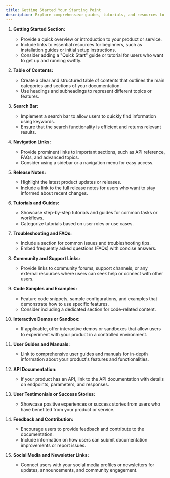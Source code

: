 ```yaml
---
title: Getting Started Your Starting Point
description: Explore comprehensive guides, tutorials, and resources to navigate seamlessly through our product features. From getting started to advanced topics, find everything you need in one central hub. Whether you're a beginner or an experienced user, unlock the full potential of our product with easy-to-follow documentation, troubleshooting tips, and community support. Stay up-to-date with the latest releases and connect with a vibrant community of users. Welcome to your go-to resource for mastering ReputeBee.
---
```



1. **Getting Started Section:**
   - Provide a quick overview or introduction to your product or service.
   - Include links to essential resources for beginners, such as installation guides or initial setup instructions.
   - Consider adding a "Quick Start" guide or tutorial for users who want to get up and running swiftly.

2. **Table of Contents:**
   - Create a clear and structured table of contents that outlines the main categories and sections of your documentation.
   - Use headings and subheadings to represent different topics or features.

3. **Search Bar:**
   - Implement a search bar to allow users to quickly find information using keywords.
   - Ensure that the search functionality is efficient and returns relevant results.

4. **Navigation Links:**
   - Provide prominent links to important sections, such as API reference, FAQs, and advanced topics.
   - Consider using a sidebar or a navigation menu for easy access.

5. **Release Notes:**
   - Highlight the latest product updates or releases.
   - Include a link to the full release notes for users who want to stay informed about recent changes.

6. **Tutorials and Guides:**
   - Showcase step-by-step tutorials and guides for common tasks or workflows.
   - Categorize tutorials based on user roles or use cases.

7. **Troubleshooting and FAQs:**
   - Include a section for common issues and troubleshooting tips.
   - Embed frequently asked questions (FAQs) with concise answers.

8. **Community and Support Links:**
   - Provide links to community forums, support channels, or any external resources where users can seek help or connect with other users.

9. **Code Samples and Examples:**
   - Feature code snippets, sample configurations, and examples that demonstrate how to use specific features.
   - Consider including a dedicated section for code-related content.

10. **Interactive Demos or Sandbox:**
    - If applicable, offer interactive demos or sandboxes that allow users to experiment with your product in a controlled environment.

11. **User Guides and Manuals:**
    - Link to comprehensive user guides and manuals for in-depth information about your product's features and functionalities.

12. **API Documentation:**
    - If your product has an API, link to the API documentation with details on endpoints, parameters, and responses.

13. **User Testimonials or Success Stories:**
    - Showcase positive experiences or success stories from users who have benefited from your product or service.

14. **Feedback and Contribution:**
    - Encourage users to provide feedback and contribute to the documentation.
    - Include information on how users can submit documentation improvements or report issues.

15. **Social Media and Newsletter Links:**
    - Connect users with your social media profiles or newsletters for updates, announcements, and community engagement.